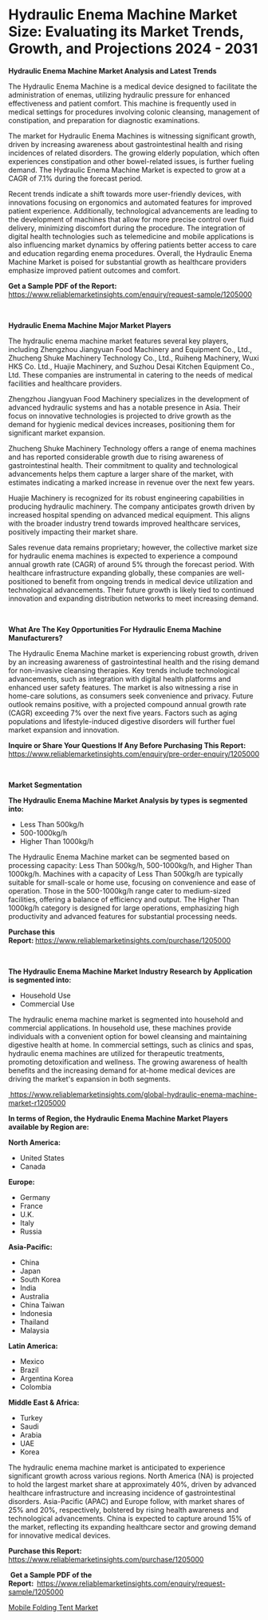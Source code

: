 <p><h1>Hydraulic Enema Machine Market Size: Evaluating its Market Trends, Growth, and Projections 2024 - 2031</h1></p><p><strong>Hydraulic Enema Machine Market Analysis and Latest Trends</strong></p>
<p><p>The Hydraulic Enema Machine is a medical device designed to facilitate the administration of enemas, utilizing hydraulic pressure for enhanced effectiveness and patient comfort. This machine is frequently used in medical settings for procedures involving colonic cleansing, management of constipation, and preparation for diagnostic examinations. </p><p>The market for Hydraulic Enema Machines is witnessing significant growth, driven by increasing awareness about gastrointestinal health and rising incidences of related disorders. The growing elderly population, which often experiences constipation and other bowel-related issues, is further fueling demand. The Hydraulic Enema Machine Market is expected to grow at a CAGR of 7.1% during the forecast period. </p><p>Recent trends indicate a shift towards more user-friendly devices, with innovations focusing on ergonomics and automated features for improved patient experience. Additionally, technological advancements are leading to the development of machines that allow for more precise control over fluid delivery, minimizing discomfort during the procedure. The integration of digital health technologies such as telemedicine and mobile applications is also influencing market dynamics by offering patients better access to care and education regarding enema procedures. Overall, the Hydraulic Enema Machine Market is poised for substantial growth as healthcare providers emphasize improved patient outcomes and comfort.</p></p>
<p><strong>Get a Sample PDF of the Report:&nbsp;</strong> <a href="https://www.reliablemarketinsights.com/enquiry/request-sample/1205000?utm_campaign=1938&utm_medium=2&utm_source=Github&utm_content=ia&utm_term=31122024&utm_id=hydraulic-enema-machine">https://www.reliablemarketinsights.com/enquiry/request-sample/1205000</a></p>
<p>&nbsp;</p>
<p><strong>Hydraulic Enema Machine Major Market Players</strong></p>
<p><p>The hydraulic enema machine market features several key players, including Zhengzhou Jiangyuan Food Machinery and Equipment Co., Ltd., Zhucheng Shuke Machinery Technology Co., Ltd., Ruiheng Machinery, Wuxi HKS Co. Ltd., Huajie Machinery, and Suzhou Desai Kitchen Equipment Co., Ltd. These companies are instrumental in catering to the needs of medical facilities and healthcare providers. </p><p>Zhengzhou Jiangyuan Food Machinery specializes in the development of advanced hydraulic systems and has a notable presence in Asia. Their focus on innovative technologies is projected to drive growth as the demand for hygienic medical devices increases, positioning them for significant market expansion.</p><p>Zhucheng Shuke Machinery Technology offers a range of enema machines and has reported considerable growth due to rising awareness of gastrointestinal health. Their commitment to quality and technological advancements helps them capture a larger share of the market, with estimates indicating a marked increase in revenue over the next few years.</p><p>Huajie Machinery is recognized for its robust engineering capabilities in producing hydraulic machinery. The company anticipates growth driven by increased hospital spending on advanced medical equipment. This aligns with the broader industry trend towards improved healthcare services, positively impacting their market share.</p><p>Sales revenue data remains proprietary; however, the collective market size for hydraulic enema machines is expected to experience a compound annual growth rate (CAGR) of around 5% through the forecast period. With healthcare infrastructure expanding globally, these companies are well-positioned to benefit from ongoing trends in medical device utilization and technological advancements. Their future growth is likely tied to continued innovation and expanding distribution networks to meet increasing demand.</p></p>
<p>&nbsp;</p>
<p><strong>What Are The Key Opportunities For Hydraulic Enema Machine Manufacturers?</strong></p>
<p><p>The Hydraulic Enema Machine market is experiencing robust growth, driven by an increasing awareness of gastrointestinal health and the rising demand for non-invasive cleansing therapies. Key trends include technological advancements, such as integration with digital health platforms and enhanced user safety features. The market is also witnessing a rise in home-care solutions, as consumers seek convenience and privacy. Future outlook remains positive, with a projected compound annual growth rate (CAGR) exceeding 7% over the next five years. Factors such as aging populations and lifestyle-induced digestive disorders will further fuel market expansion and innovation.</p></p>
<p><strong>Inquire or Share Your Questions If Any Before Purchasing This Report:</strong> <a href="https://www.reliablemarketinsights.com/enquiry/pre-order-enquiry/1205000?utm_campaign=1938&utm_medium=2&utm_source=Github&utm_content=ia&utm_term=31122024&utm_id=hydraulic-enema-machine">https://www.reliablemarketinsights.com/enquiry/pre-order-enquiry/1205000</a></p>
<p>&nbsp;</p>
<p><strong>Market Segmentation</strong></p>
<p><strong>The Hydraulic Enema Machine Market Analysis by types is segmented into:</strong></p>
<p><ul><li>Less Than 500kg/h</li><li>500-1000kg/h</li><li>Higher Than 1000kg/h</li></ul></p>
<p><p>The Hydraulic Enema Machine market can be segmented based on processing capacity: Less Than 500kg/h, 500-1000kg/h, and Higher Than 1000kg/h. Machines with a capacity of Less Than 500kg/h are typically suitable for small-scale or home use, focusing on convenience and ease of operation. Those in the 500-1000kg/h range cater to medium-sized facilities, offering a balance of efficiency and output. The Higher Than 1000kg/h category is designed for large operations, emphasizing high productivity and advanced features for substantial processing needs.</p></p>
<p><strong>Purchase this Report:&nbsp;</strong><a href="https://www.reliablemarketinsights.com/purchase/1205000?utm_campaign=1938&utm_medium=2&utm_source=Github&utm_content=ia&utm_term=31122024&utm_id=hydraulic-enema-machine">https://www.reliablemarketinsights.com/purchase/1205000</a></p>
<p>&nbsp;</p>
<p><strong>The Hydraulic Enema Machine Market Industry Research by Application is segmented into:</strong></p>
<p><ul><li>Household Use</li><li>Commercial Use</li></ul></p>
<p><p>The hydraulic enema machine market is segmented into household and commercial applications. In household use, these machines provide individuals with a convenient option for bowel cleansing and maintaining digestive health at home. In commercial settings, such as clinics and spas, hydraulic enema machines are utilized for therapeutic treatments, promoting detoxification and wellness. The growing awareness of health benefits and the increasing demand for at-home medical devices are driving the market's expansion in both segments.</p></p>
<p><a href="https://www.reliablemarketinsights.com/global-hydraulic-enema-machine-market-r1205000?utm_campaign=1938&utm_medium=2&utm_source=Github&utm_content=ia&utm_term=31122024&utm_id=hydraulic-enema-machine">&nbsp;https://www.reliablemarketinsights.com/global-hydraulic-enema-machine-market-r1205000</a></p>
<p><strong>In terms of Region, the Hydraulic Enema Machine Market Players available by Region are:</strong></p>
<p>
    <p> <strong> North America: </strong>
        <ul>
            <li>United States</li>
            <li>Canada</li>
        </ul>
        </p> 
    <p> <strong> Europe: </strong>
        <ul>
            <li>Germany</li>
            <li>France</li>
            <li>U.K.</li>
            <li>Italy</li>
            <li>Russia</li>
        </ul>
        </p> 
    <p> <strong> Asia-Pacific: </strong>
        <ul>
            <li>China</li>
            <li>Japan</li>
            <li>South Korea</li>
            <li>India</li>
            <li>Australia</li>
            <li>China Taiwan</li>
            <li>Indonesia</li>
            <li>Thailand</li>
            <li>Malaysia</li>
        </ul>
        </p> 
    <p> <strong> Latin America: </strong>
        <ul>
            <li>Mexico</li>
            <li>Brazil</li>
            <li>Argentina Korea</li>
            <li>Colombia</li>
        </ul>
        </p> 
    <p> <strong> Middle East & Africa: </strong>
        <ul>
            <li>Turkey</li>
            <li>Saudi</li>
            <li>Arabia</li>
            <li>UAE</li>
            <li>Korea</li>
        </ul>
    </p>
    </p>
<p><p>The hydraulic enema machine market is anticipated to experience significant growth across various regions. North America (NA) is projected to hold the largest market share at approximately 40%, driven by advanced healthcare infrastructure and increasing incidence of gastrointestinal disorders. Asia-Pacific (APAC) and Europe follow, with market shares of 25% and 20%, respectively, bolstered by rising health awareness and technological advancements. China is expected to capture around 15% of the market, reflecting its expanding healthcare sector and growing demand for innovative medical devices.</p></p>
<p><strong>Purchase this Report: </strong><a href="https://www.reliablemarketinsights.com/purchase/1205000?utm_campaign=1938&utm_medium=2&utm_source=Github&utm_content=ia&utm_term=31122024&utm_id=hydraulic-enema-machine">https://www.reliablemarketinsights.com/purchase/1205000</a></p>
<p>&nbsp;<strong>Get a Sample PDF of the Report:&nbsp;&nbsp;</strong><a href="https://www.reliablemarketinsights.com/enquiry/request-sample/1205000?utm_campaign=1938&utm_medium=2&utm_source=Github&utm_content=ia&utm_term=31122024&utm_id=hydraulic-enema-machine">https://www.reliablemarketinsights.com/enquiry/request-sample/1205000</a></p>
<p><strong></strong></p>
<p><p><a href="https://github.com/provorikovar/Market-Research-Report-List-6/blob/main/mobile-folding-tent-market.md?utm_campaign=1938&utm_medium=2&utm_source=Github&utm_content=ia&utm_term=31122024&utm_id=hydraulic-enema-machine">Mobile Folding Tent Market</a></p></p>